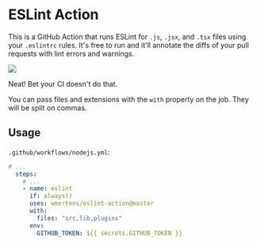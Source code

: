 # ESLint Action

This is a GitHub Action that runs ESLint for `.js`, `.jsx`, and `.tsx` files using your `.eslintrc` rules. It's free to run and it'll annotate the diffs of your pull requests with lint errors and warnings.

![](screenshots/annotation.png)

Neat! Bet your CI doesn't do that.

You can pass files and extensions with the `with` property on the job. They will be split on commas.

## Usage

`.github/workflows/nodejs.yml`:

```yaml
# ...
  steps:
    # ...
    - name: eslint
      if: always()
      uses: wmertens/eslint-action@master
      with:
        files: "src,lib,plugins"
      env:
        GITHUB_TOKEN: ${{ secrets.GITHUB_TOKEN }}
```
